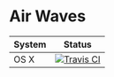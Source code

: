 Air Waves
=========

| System | Status |
| ------ | ------ |
|  OS X  | [![Travis CI](https://travis-ci.org/LoganBarnes/AirWaves.svg?branch=master)](https://travis-ci.org/LoganBarnes/AirWaves)|
